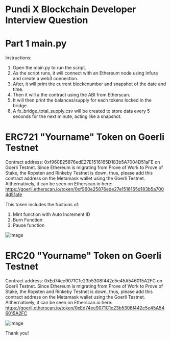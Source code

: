 # Pundi X Blockchain Developer Interview Question
# Part 1 main.py
Instructions:
 1. Open the main.py to run the script.
 2. As the script runs, it will connect with an Ethereum node using Infura and create a web3 connection.
 3. After, it will print the current blockcnumber and snapshot of the date and time. 
 4. Then it will a the contract using the ABI from Etherscan.
 5. It will then print the balances/supply for each tokens locked in the bridge.
 6. A fx_bridge_total_supply.csv will be created to store data every 5 seconds for the next minute, acting like a snapshot.

# ERC721 "Yourname" Token on Goerli Testnet
Contract address: 0xf960E25876edE27E1516165D183b5A7004D51aFE on Goerli Testnet.
Since Ethereum is migrating from Prove of Work to Prove of Stake, the Ropsten and Rinkeby Testnet is down, thus, please add this contract address on the Metamask wallet using the Goerli Testnet. Althernatively, it can be seen on 
Etherscan.io here: https://goerli.etherscan.io/token/0xf960e25876ede27e1516165d183b5a7004d51afe

This token includes the fuctions of:
1. Mint function with Auto Increment ID
2. Burn Function
3. Pause function

![image](https://user-images.githubusercontent.com/98268475/212540488-506efbd6-346d-46a3-9463-5a5a886e482e.png)



# ERC20 "Yourname" Token on Goerli Testnet
Contract address: 0xEd74ee9071C1e23b5308f442c5e45A546015A2FC on Goerli Testnet.
Since Ethereum is migrating from Prove of Work to Prove of Stake, the Ropsten and Rinkeby Testnet is down, thus, please add this contract address on the Metamask wallet using the Goerli Testnet. Althernatively, it can be seen on 
Etherscan.io here: https://goerli.etherscan.io/token/0xEd74ee9071C1e23b5308f442c5e45A546015A2FC

![image](https://user-images.githubusercontent.com/98268475/212540535-67c12814-1088-4f6f-b729-4099b549f3a3.png)



Thank you!
